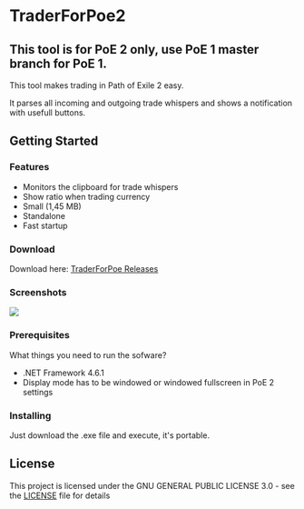 # TraderForPoe2
## This tool is for PoE 2 only, use PoE 1 master branch for PoE 1.
This tool makes trading in Path of Exile 2 easy. 

It parses all incoming and outgoing trade whispers and shows a notification with usefull buttons.

## Getting Started

### Features
- Monitors the clipboard for trade whispers
- Show ratio when trading currency
- Small (1,45 MB)
- Standalone
- Fast startup


### Download
Download here: [TraderForPoe Releases](https://github.com/Shishiaha/TraderForPoe/releases)

### Screenshots
![](https://github.com/hexadezi/TraderForPoe/blob/master/Screenshots/screen_05.PNG?raw=true "")

### Prerequisites

What things you need to run the sofware?
- .NET Framework 4.6.1
- Display mode has to be windowed or windowed fullscreen in PoE 2 settings

### Installing

Just download the .exe file and execute, it's portable.

## License

This project is licensed under the GNU GENERAL PUBLIC LICENSE 3.0 - see the [LICENSE](LICENSE.md) file for details
